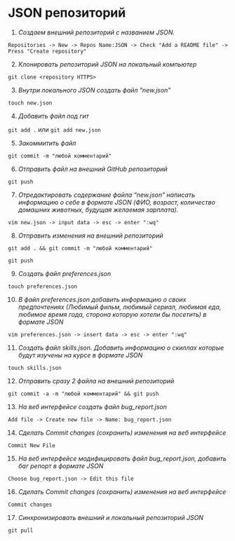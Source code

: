 # JSON репозиторий

1. _Создаем внешний репозиторий c названием JSON._

`Repositories -> New -> Repos Name:JSON -> Check "Add a README file" -> Press "Create repository"`

2. _Клонировать репозиторий JSON на локальный компьютер_ 

`git clone <repository HTTPS>`

3. _Внутри локального JSON создать файл "new.json"_

`touch new.json`

4. _Добавить файл под гит_ 

`git add .` или `git add new.json`

5. _Закоммитить файл_

`git commit -m "любой комментарий"`

6. _Отправить файл на внешний GitHub репозиторий_

`git push`

7. _Отредактировать содержание файла “new.json” написать информацию о себе в формате JSON (ФИО, возраст, количество домашних животных, будущая желаемая зарплата)._

`vim new.json -> input data -> esc -> enter ":wq"`

8. _Отправить изменения на внешний репозиторий_

`git add . && git commit -m "любой комментарий"`

`git push`

9. _Создать файл preferences.json_

`touch preferences.json`

10. _В файл preferences.json добавить информацию о своих предпочтениях (Любимый фильм, любимый сериал, любимая еда, любимое время года, сторона которую хотели бы посетить) в формате JSON_

`vim preferences.json -> insert data -> esc -> enter ":wq"`

11. _Создать файл skills.json. Добавить информацию о скиллах которые будут изучены на курсе в формате JSON_

`touch skills.json`

12. _Отправить сразу 2 файла на внешний репозиторий_

`git commit -a -m "любой комментарий" && git push`

13. _На веб интерфейсе создать файл bug_report.json_

`Add file -> Create new file -> Name: bug_report.json`

14. _Сделать Commit changes (сохранить) изменения на веб интерфейсе_

`Commit New File`

15. _На веб интерфейсе модифицировать файл bug_report.json, добавить баг репорт в формате JSON_

`Choose bug_report.json -> Edit this file`

16. _Сделать Commit changes (сохранить) изменения на веб интерфейсе_

`Commit changes`

17. _Синхронизировать внешний и локальный репозиторий JSON_

`git pull`
